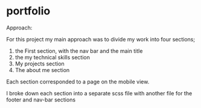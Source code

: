 # portfolio


Approach:

For this project my main approach was to divide my work into four sections; 
1. the First section, with the nav bar and the main title
2. the my technical skills section
3. My projects section
4. The about me section

Each section corresponded to a page on the mobile view. 

I broke down each section into a separate scss file with another file for the footer and nav-bar sections
